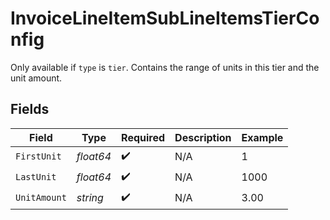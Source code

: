 # InvoiceLineItemSubLineItemsTierConfig

Only available if `type` is `tier`. Contains the range of units in this tier and the unit amount.


## Fields

| Field              | Type               | Required           | Description        | Example            |
| ------------------ | ------------------ | ------------------ | ------------------ | ------------------ |
| `FirstUnit`        | *float64*          | :heavy_check_mark: | N/A                | 1                  |
| `LastUnit`         | *float64*          | :heavy_check_mark: | N/A                | 1000               |
| `UnitAmount`       | *string*           | :heavy_check_mark: | N/A                | 3.00               |